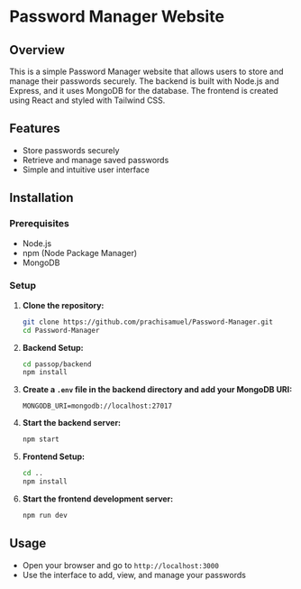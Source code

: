 # Password Manager Website

## Overview
This is a simple Password Manager website that allows users to store and manage their passwords securely. The backend is built with Node.js and Express, and it uses MongoDB for the database. The frontend is created using React and styled with Tailwind CSS.

## Features
- Store passwords securely
- Retrieve and manage saved passwords
- Simple and intuitive user interface

## Installation

### Prerequisites
- Node.js
- npm (Node Package Manager)
- MongoDB

### Setup

1. **Clone the repository:**
    ```sh
    git clone https://github.com/prachisamuel/Password-Manager.git
    cd Password-Manager
    ```

2. **Backend Setup:**
    ```sh
    cd passop/backend
    npm install
    ```

3. **Create a `.env` file in the backend directory and add your MongoDB URI:**
    ```env
    MONGODB_URI=mongodb://localhost:27017
    ```

4. **Start the backend server:**
    ```sh
    npm start
    ```

5. **Frontend Setup:**
    ```sh
    cd ..
    npm install
    ```

6. **Start the frontend development server:**
    ```sh
    npm run dev
    ```

## Usage
- Open your browser and go to `http://localhost:3000`
- Use the interface to add, view, and manage your passwords

